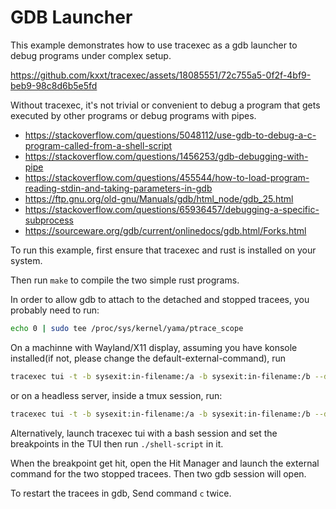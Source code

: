 # GDB Launcher

This example demonstrates how to use tracexec as a gdb launcher to debug programs under complex setup.

https://github.com/kxxt/tracexec/assets/18085551/72c755a5-0f2f-4bf9-beb9-98c8d6b5e5fd

Without tracexec, it's not trivial or convenient to debug a program that gets executed by other programs or debug programs with pipes.

- https://stackoverflow.com/questions/5048112/use-gdb-to-debug-a-c-program-called-from-a-shell-script
- https://stackoverflow.com/questions/1456253/gdb-debugging-with-pipe
- https://stackoverflow.com/questions/455544/how-to-load-program-reading-stdin-and-taking-parameters-in-gdb
- https://ftp.gnu.org/old-gnu/Manuals/gdb/html_node/gdb_25.html
- https://stackoverflow.com/questions/65936457/debugging-a-specific-subprocess
- https://sourceware.org/gdb/current/onlinedocs/gdb.html/Forks.html

To run this example, first ensure that tracexec and rust is installed on your system.

Then run `make` to compile the two simple rust programs.

In order to allow gdb to attach to the detached and stopped tracees, you probably need to run:

```bash
echo 0 | sudo tee /proc/sys/kernel/yama/ptrace_scope
```

On a machinne with Wayland/X11 display, assuming you have konsole installed(if not, please change the default-external-command), run

```bash
tracexec tui -t -b sysexit:in-filename:/a -b sysexit:in-filename:/b --default-external-command "konsole -e gdb -ex cont -ex cont -p {{PID}}" -- ./shell-script
```

or on a headless server, inside a tmux session, run:

```bash
tracexec tui -t -b sysexit:in-filename:/a -b sysexit:in-filename:/b --default-external-command "tmux split-window 'gdb -ex cont -ex cont -p {{PID}}'" -- ./shell-script
```

Alternatively, launch tracexec tui with a bash session and set the breakpoints in the TUI then run `./shell-script` in it.


When the breakpoint get hit, open the Hit Manager and launch the external command for the two stopped tracees.
Then two gdb session will open.

To restart the tracees in gdb, Send command `c` twice. 
